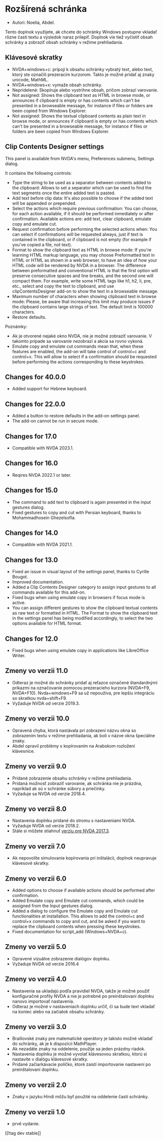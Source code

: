 # Rozšírená schránka #

*	Autori: Noelia, Abdel.

Tento doplnok využijete, ak chcete do schránky Windows postupne vkladať
rôzne časti textu a výsledok naraz prilepiť. Doplnok vie tiež vyčistiť obsah
schránky a zobraziť obsah schránky v režime prehliadania.

## Klávesové skratky ##
*	NVDA+windows+c: pripojí k obsahu schránky vybratý text, alebo text, ktorý
  ste označili prezeracím kurzorom. Takto je možné pridať aj znaky unicode,
  MathML.
*	NVDA+windows+x: vymaže obsah schránky.
*	Nepridelené: Skopíruje alebo vystrihne obsah, pričom zobrazí varovanie.
*	Not assigned: Shows the clipboard text as HTML in browse mode, or
  announces if clipboard is empty or has contents which can't be presented
  in a browseable message, for instance if files or folders are been copied
  from Windows Explorer.
*	Not assigned: Shows the textual clipboard contents as plain text in browse
  mode, or announces if clipboard is empty or has contents which can't be
  presented in a browseable message, for instance if files or folders are
  been copied from Windows Explorer.


## Clip Contents Designer settings ##

This panel is available from NVDA's menu, Preferences submenu, Settings
dialog.

It contains the following controls:

* Type the string to be used as a separator between contents added to the
  clipboard: Allows to set a separator which can be used to find the text
  segments once the entire added text is pasted.
* Add text before clip data: It's also possible to choose if the added text
  will be appended or prepended.
* Select the actions which require previous confirmation: You can choose,
  for each action available, if it should be performed inmediately or after
  confirmation. Available actions are: add text, clear clipboard, emulate
  copy and emulate cut.
* Request confirmation before performing the selected actions when: You can
  select if confirmations will be requested always, just if text is
  contained in the clipboard, or if clipboard is not empty (for example if
  you've copied a file, not text).
* Format to show the clipboard text as HTML in browse mode: If you're
  learning HTML markup language, you may choose Preformatted text in HTML or
  HTML as shown in a web browser, to have an idea of how your HTML code will
  be rendered by NVDA in a browser. The difference between preformatted and
  conventional HTML is that the first option will preserve consecutive
  spaces and line breaks, and the second one will compact them.  For
  example, write some HTML tags like h1, h2, li, pre, etc., select and copy
  the text to clipboard, and use clipContentsDesigner add-on to show the
  text in a browseable message.
* Maximum number of characters when showing clipboard text in browse mode:
  Please, be aware that increasing this limit may produce issues if the
  clipboard contains large strings of text. The default limit is 100000
  characters.
* Restore defaults.

Poznámky:

* Ak je otvorené nejaké okno NVDA, nie je možné zobraziť varovanie. V
  takomto prípade sa varovanie nezobrazí a akcia sa rovno vykoná.
* Emulate copy and emulate cut commands mean that, when these features are
  enabled, the add-on will take control of control+c and control+x. This
  will allow to select if a confirmation should be requested before
  performing the actions corresponding to these keystrokes.

## Changes for 40.0.0
* Added support for Hebrew keyboard.

## Changes for 22.0.0
* Added a button to restore defaults in the add-on settings panel.
* The add-on cannot be run in secure mode.

## Changes for 17.0
* Compatible with NVDA 2023.1.

## Changes for 16.0
* Reqires NVDA 2022.1 or later.

## Changes for 15.0
* The command to add text to clipboard is again presented in the input
  gestures dialog.
* Fixed gestures to copy and cut with Persian keyboard, thanks to
  Mohammadhosein Ghezelsofla.

## Changes for 14.0
* Compatible with NVDA 2021.1.

## Changes for 13.0 
* Fixed an issue in visual layout of the settings panel, thanks to Cyrille
  Bougot.
* Improved documentation.
* Added a Clip Contents Designer category to assign input gestures to all
  commands available for this add-on.
* Fixed bugs when using emulate copy in browsers if focus mode is active.
* You can assign different gestures to show the clipboard textual contents
  as raw text or formatted in HTML. The Format to show the clipboard text in
  the settings panel has being modified accordingly, to select the two
  options available for HTML format.

## Changes for 12.0
* Fixed bugs when using emulate copy in applications like LibreOffice
  Writer.

## Zmeny vo verzii 11.0
* Odteraz je možné do schránky pridať aj reťazce označené štandardnými
  príkazmi na označovanie pomocou prezeracieho kurzora (NVDA+F9,
  NVDA+F10). Nvda+windows+F9 sa už nepoužíva, pre lepšiu integráciu so
  skratkou nvda+shift+F9.
* Vyžaduje NVDA od verzie 2019.3.

## Zmeny vo verzii 10.0
* Opravená chyba, ktorá nastávala pri zobrazení názvu okna so zobrazením
  textu v režime prehliadania, ak boli v názve okna špeciálne znaky.
* Abdel opravil problémy s kopírovaním na Arabskom rozložení klávesnice.

## Zmeny vo verzii 9.0

* Pridané zobrazenie obsahu schránky v režime prehliadania.
* Pridaná možnosť zobraziť varovanie, ak schránka nie je prázdna, napríklad
  ak sú v schránke súbory a priečinky.
* Vyžaduje sa NVDA od verzie 2018.4.

## Zmeny vo verzii 8.0 ##

* Nastavenia doplnku pridané do stromu s nastaveniami NVDA.
* Vyžaduje NVDA od verzie 2018.2.
* Stále si môžete stiahnuť [verziu pre NVDA 2017.3][3].

## Zmeny vo verzii 7.0

* Ak nepovolíte simulovanie kopírovania pri inštalácii, doplnok neupravuje
  klávesové skratky.

## Zmeny vo verzii 6.0

*	Added options to choose if available actions should be performed after
  confirmation.
*	Added Emulate copy and Emulate cut commands, which could be assigned from
  the Input gestures dialog.
*	Added a dialog to configure the Emulate copy and Emulate cut
  functionalities at installation. This allows to add the control+c and
  control+x commands to copy and cut, and be asked if you want to replace
  the clipboard contents when pressing these keystrokes.
*	Fixed documentation for script_add (Windows+NVDA+c).

## Zmeny vo verzii 5.0 ##

*	Opravené vizuálne zobrazenie dialógov doplnku.
*	Vyžaduje NVDA od verzie 2016.4

## Zmeny vo verzii 4.0 ##
*	Nastavenia sa ukladajú podľa pravidiel NVDA, takže je možné použiť
  konfiguračné profily NVDA a nie je potrebné po preinštalovaní doplnku
  nanovo importovať nastavenia.
*	Odteraz je možné v nastaveniach doplnku určiť, či sa bude text vkladať na
  koniec alebo na začiatok obsahu schránky. 

## Zmeny vo verzii 3.0 ##
*	Braillovské znaky pre matematické operátory je takisto možné vkladať do
  schránky, ak je k dispozícii MathPlayer.
*	Ak nezadáte znaky na oddelenie, použije sa jeden prázdny riadok.
*	Nastavenia doplnku je možné vyvolať klávesovou skratkou, ktorú si
  nastavíte v dialógu klávesové skratky.
*	Pridané začiarkávacie políčko, ktoré zaistí importovanie nastavení po
  preinštalovaní doplnku.

## Zmeny vo verzii 2.0 ##
*	Znaky v jazyku Hindi môžu byť použité na oddelenie častí schránky.

## Zmeny vo verzii 1.0 ##
*	prvé vydanie.

[[!tag dev stable]]

[3]: https://www.nvaccess.org/addonStore/legacy?file=ccd-o
